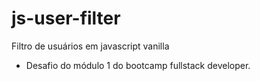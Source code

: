# js-user-filter

Filtro de usuários em javascript vanilla

- Desafio do módulo 1 do bootcamp fullstack developer.
